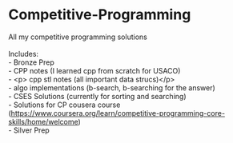 # Competitive-Programming
All my competitive programming solutions
<br> <br> Includes:
<br> - Bronze Prep
<br> - CPP notes (I learned cpp from scratch for USACO)
<br> - &lt;p&gt; cpp stl notes (all important data strucs)&lt;/p&gt;
<br>   - algo implementations (b-search, b-searching for the answer)
<br> - CSES Solutions (currently for sorting and searching)
<br> - Solutions for CP cousera course (https://www.coursera.org/learn/competitive-programming-core-skills/home/welcome)
<br> - Silver Prep
